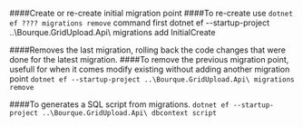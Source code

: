 ﻿####Create or re-create initial migration point
####To re-create use `dotnet ef ???? migrations remove` command first
dotnet ef --startup-project ..\Bourque.GridUpload.Api\ migrations add InitialCreate

####Removes the last migration, rolling back the code changes that were done for the latest migration.
####To remove the previous migration point, usefull for when it comes modify existing without adding another migration point
`dotnet ef --startup-project ..\Bourque.GridUpload.Api\ migrations remove`


####To generates a SQL script from migrations.
`dotnet ef --startup-project ..\Bourque.GridUpload.Api\ dbcontext script`
